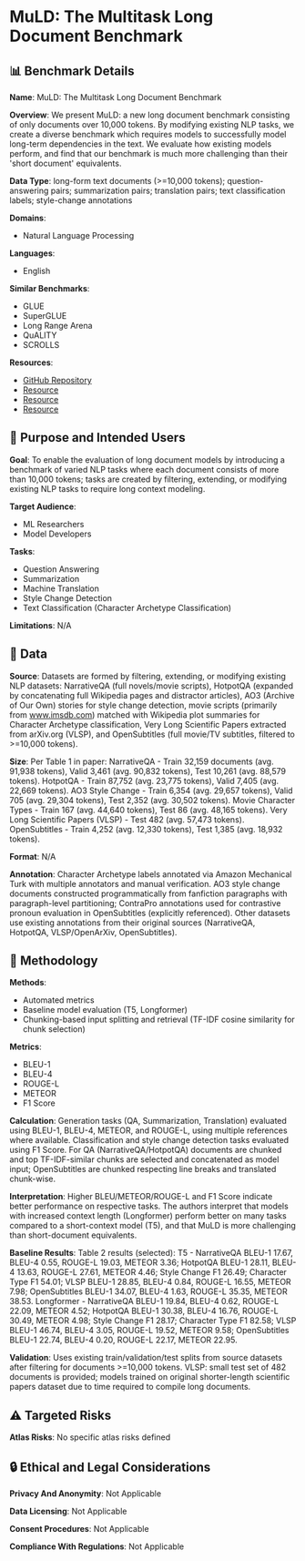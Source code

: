 # MuLD: The Multitask Long Document Benchmark

## 📊 Benchmark Details

**Name**: MuLD: The Multitask Long Document Benchmark

**Overview**: We present MuLD: a new long document benchmark consisting of only documents over 10,000 tokens. By modifying existing NLP tasks, we create a diverse benchmark which requires models to successfully model long-term dependencies in the text. We evaluate how existing models perform, and find that our benchmark is much more challenging than their 'short document' equivalents.

**Data Type**: long-form text documents (>=10,000 tokens); question-answering pairs; summarization pairs; translation pairs; text classification labels; style-change annotations

**Domains**:
- Natural Language Processing

**Languages**:
- English

**Similar Benchmarks**:
- GLUE
- SuperGLUE
- Long Range Arena
- QuALITY
- SCROLLS

**Resources**:
- [GitHub Repository](https://github.com/ghomasHudson/muld)
- [Resource](https://arxiv.org/abs/2202.07362)
- [Resource](https://www.imsdb.com)
- [Resource](https://opus.nlpl.eu/OpenSubtitles2016.php)

## 🎯 Purpose and Intended Users

**Goal**: To enable the evaluation of long document models by introducing a benchmark of varied NLP tasks where each document consists of more than 10,000 tokens; tasks are created by filtering, extending, or modifying existing NLP tasks to require long context modeling.

**Target Audience**:
- ML Researchers
- Model Developers

**Tasks**:
- Question Answering
- Summarization
- Machine Translation
- Style Change Detection
- Text Classification (Character Archetype Classification)

**Limitations**: N/A

## 💾 Data

**Source**: Datasets are formed by filtering, extending, or modifying existing NLP datasets: NarrativeQA (full novels/movie scripts), HotpotQA (expanded by concatenating full Wikipedia pages and distractor articles), AO3 (Archive of Our Own) stories for style change detection, movie scripts (primarily from www.imsdb.com) matched with Wikipedia plot summaries for Character Archetype classification, Very Long Scientific Papers extracted from arXiv.org (VLSP), and OpenSubtitles (full movie/TV subtitles, filtered to >=10,000 tokens).

**Size**: Per Table 1 in paper: NarrativeQA - Train 32,159 documents (avg. 91,938 tokens), Valid 3,461 (avg. 90,832 tokens), Test 10,261 (avg. 88,579 tokens). HotpotQA - Train 87,752 (avg. 23,775 tokens), Valid 7,405 (avg. 22,669 tokens). AO3 Style Change - Train 6,354 (avg. 29,657 tokens), Valid 705 (avg. 29,304 tokens), Test 2,352 (avg. 30,502 tokens). Movie Character Types - Train 167 (avg. 44,640 tokens), Test 86 (avg. 48,165 tokens). Very Long Scientific Papers (VLSP) - Test 482 (avg. 57,473 tokens). OpenSubtitles - Train 4,252 (avg. 12,330 tokens), Test 1,385 (avg. 18,932 tokens).

**Format**: N/A

**Annotation**: Character Archetype labels annotated via Amazon Mechanical Turk with multiple annotators and manual verification. AO3 style change documents constructed programmatically from fanfiction paragraphs with paragraph-level partitioning; ContraPro annotations used for contrastive pronoun evaluation in OpenSubtitles (explicitly referenced). Other datasets use existing annotations from their original sources (NarrativeQA, HotpotQA, VLSP/OpenArXiv, OpenSubtitles).

## 🔬 Methodology

**Methods**:
- Automated metrics
- Baseline model evaluation (T5, Longformer)
- Chunking-based input splitting and retrieval (TF-IDF cosine similarity for chunk selection)

**Metrics**:
- BLEU-1
- BLEU-4
- ROUGE-L
- METEOR
- F1 Score

**Calculation**: Generation tasks (QA, Summarization, Translation) evaluated using BLEU-1, BLEU-4, METEOR, and ROUGE-L, using multiple references where available. Classification and style change detection tasks evaluated using F1 Score. For QA (NarrativeQA/HotpotQA) documents are chunked and top TF-IDF-similar chunks are selected and concatenated as model input; OpenSubtitles are chunked respecting line breaks and translated chunk-wise.

**Interpretation**: Higher BLEU/METEOR/ROUGE-L and F1 Score indicate better performance on respective tasks. The authors interpret that models with increased context length (Longformer) perform better on many tasks compared to a short-context model (T5), and that MuLD is more challenging than short-document equivalents.

**Baseline Results**: Table 2 results (selected): T5 - NarrativeQA BLEU-1 17.67, BLEU-4 0.55, ROUGE-L 19.03, METEOR 3.36; HotpotQA BLEU-1 28.11, BLEU-4 13.63, ROUGE-L 27.61, METEOR 4.46; Style Change F1 26.49; Character Type F1 54.01; VLSP BLEU-1 28.85, BLEU-4 0.84, ROUGE-L 16.55, METEOR 7.98; OpenSubtitles BLEU-1 34.07, BLEU-4 1.63, ROUGE-L 35.35, METEOR 38.53. Longformer - NarrativeQA BLEU-1 19.84, BLEU-4 0.62, ROUGE-L 22.09, METEOR 4.52; HotpotQA BLEU-1 30.38, BLEU-4 16.76, ROUGE-L 30.49, METEOR 4.98; Style Change F1 28.17; Character Type F1 82.58; VLSP BLEU-1 46.74, BLEU-4 3.05, ROUGE-L 19.52, METEOR 9.58; OpenSubtitles BLEU-1 22.74, BLEU-4 0.20, ROUGE-L 22.17, METEOR 22.95.

**Validation**: Uses existing train/validation/test splits from source datasets after filtering for documents >=10,000 tokens. VLSP: small test set of 482 documents is provided; models trained on original shorter-length scientific papers dataset due to time required to compile long documents.

## ⚠️ Targeted Risks

**Atlas Risks**:
No specific atlas risks defined

## 🔒 Ethical and Legal Considerations

**Privacy And Anonymity**: Not Applicable

**Data Licensing**: Not Applicable

**Consent Procedures**: Not Applicable

**Compliance With Regulations**: Not Applicable
